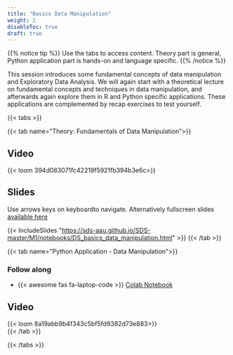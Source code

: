 ```yaml
---
title: "Basics Data Manipulation"
weight: 2
disableToc: true
draft: true
---
```


{{% notice tip %}} Use the tabs to access content. Theory part is general, Python application part is hands-on and language specific.
{{% /notice %}}

This session introduces some fundamental concepts of data manipulation and Exploratory Data Analysis. We will again start with a theoretical lecture on fundamental concepts and techniques in data manipulation, and afterwards again explore them in R and Python specific applications. These applications are complemented by recap exercises to test yourself.

{{< tabs >}}

{{< tab name="Theory: Fundamentals of Data Manipulation">}}
  <h2>Video</h2>
  {{< loom 394d083071fc42219f5921fb394b3e6c>}}
  
  <h2>Slides</h2>  
  Use arrows keys on keyboardto navigate. Alternatively fullscreen slides <a href="https://sds-aau.github.io/SDS-master/M1/notebooks/DS_basics_data_manipulation.html" target="_blank">available here</a>
    
  {{< IncludeSlides "https://sds-aau.github.io/SDS-master/M1/notebooks/DS_basics_data_manipulation.html" >}}
{{< /tab >}}

{{< tab name="Python Application - Data Manipulation">}}
<div>
   <h3>Follow along</h3> 
  <ul>
    <li> {{< awesome fas fa-laptop-code >}} <a href="https://colab.research.google.com/github/SDS-AAU/SDS-master/blob/master/M1/notebooks/DS_basics_data_manipulation_application_py.ipynb" target="_blank">Colab Notebook</a> </li>
  </ul>

  <h2>Video</h2>
  {{< loom 8a19abb9b4f343c5bf5fd9382d73e883>}}
</div>
{{< /tab >}}

{{< /tabs >}}


<!---
############################# Exercises to be published ###############################

---
title: "Recap: Join & Group By"
weight: 5
disableToc: true
---

Many struggle with these concepts and therefore a short refresher video as well as some exercises

### Video
{{< loom 0f4eb29328564532b4249c0e9918d6da>}}


---
title: "R Exercise: Join & Group By"
weight: 6
disableToc: true
---

Follow along: 
* [{{< awesome fas fa-laptop-code >}} Open in Colab](https://colab.research.google.com/github/SDS-AAU/SDS-master/blob/master/M1/notebooks/DS_basics_example_group_merge_R.ipynb#offline=true&sandboxMode=true)

### Video
{{< loom 0f3f166a4234429bb1bf2e8c443bad39>}}


---
title: "Python Exercise: Join & Group By"
weight: 7
disableToc: true
---

Follow along: 
* [{{< awesome fas fa-laptop-code >}} Open in Colab](https://colab.research.google.com/github/SDS-AAU/SDS-master/blob/master/M1/notebooks/DS_basics_example_group_merge_py.ipynb)


### Video
{{< loom 257a4e764bd74ee7b39f1027821e0838>}}

--->

